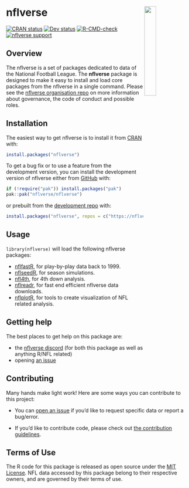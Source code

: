 
<!-- README.md is generated from README.Rmd. Please edit that file -->

# nflverse <a href='https://nflverse.nflverse.com/'><img src='man/figures/logo.png' align="right" width="25%" min-width="120px" /></a>

<!-- badges: start -->

[![CRAN
status](https://img.shields.io/cran/v/nflverse?style=flat-square&logo=R&label=CRAN)](https://CRAN.R-project.org/package=nflverse)
[![Dev
status](https://img.shields.io/github/r-package/v/nflverse/nflverse/main?label=dev%20version&style=flat-square&logo=github)](https://nflverse.nflverse.com/)
[![R-CMD-check](https://img.shields.io/github/actions/workflow/status/nflverse/nflverse/R-CMD-check.yaml?label=R%20check&style=flat-square&logo=github)](https://github.com/nflverse/nflverse/actions/workflows/R-CMD-check.yaml)
[![nflverse
support](https://img.shields.io/discord/789805604076126219?color=7289da&label=nflverse%20support&logo=discord&logoColor=fff&style=flat-square)](https://discord.com/invite/5Er2FBnnQa)
<!-- badges: end -->

## Overview

The nflverse is a set of packages dedicated to data of the National
Football League. The **nflverse** package is designed to make it easy to
install and load core packages from the nflverse in a single command.
Please see the [nflverse organisation
repo](https://github.com/nflverse/nflverse-org) on more information
about governance, the code of conduct and possible roles.

## Installation

The easiest way to get nflverse is to install it from
[CRAN](https://cran.r-project.org/package=nflverse) with:

``` r
install.packages("nflverse")
```

To get a bug fix or to use a feature from the development version, you
can install the development version of nflverse either from
[GitHub](https://github.com/nflverse/nflverse/) with:

``` r
if (!require("pak")) install.packages("pak")
pak::pak("nflverse/nflverse")
```

or prebuilt from the [development repo](https://nflverse.r-universe.dev)
with:

``` r
install.packages("nflverse", repos = c("https://nflverse.r-universe.dev", getOption("repos")))
```

## Usage

`library(nflverse)` will load the following nflverse packages:

- [nflfastR](https://www.nflfastr.com/), for play-by-play data back to 1999.
- [nflseedR](https://nflseedr.com/), for season simulations.
- [nfl4th](https://www.nfl4th.com/), for 4th down analysis.
- [nflreadr](https://nflreadr.nflverse.com/), for fast end efficient
  nflverse data downloads.
- [nflplotR](https://nflplotr.nflverse.com/), for tools to create
  visualization of NFL related analysis.

## Getting help

The best places to get help on this package are:

- the [nflverse discord](https://discord.com/invite/5Er2FBnnQa) (for
  both this package as well as anything R/NFL related)
- opening [an
  issue](https://github.com/nflverse/nflverse/issues/new/choose)

## Contributing

Many hands make light work! Here are some ways you can contribute to
this project:

- You can [open an
  issue](https://github.com/nflverse/nflverse/issues/new/choose) if
  you’d like to request specific data or report a bug/error.

- If you’d like to contribute code, please check out [the contribution
  guidelines](https://nflverse.nflverse.com/CONTRIBUTING.html).

## Terms of Use

The R code for this package is released as open source under the [MIT
License](https://nflverse.nflverse.com/LICENSE.html). NFL data accessed
by this package belong to their respective owners, and are governed by
their terms of use.
